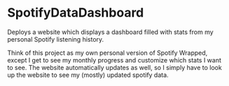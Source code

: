 # SpotifyDataDashboard
Deploys a website which displays a dashboard filled with stats from my personal Spotify listening history. 


Think of this project as my own personal version of Spotify Wrapped, except I get to see my monthly progress and customize which stats I want to see. The website automatically updates as well, so I simply have to look up the website to see my (mostly) updated spotify data. 
